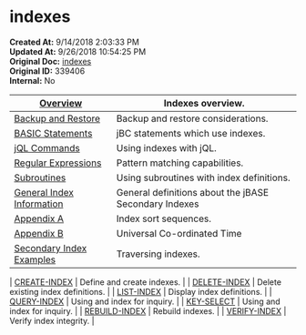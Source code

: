 # indexes

**Created At:** 9/14/2018 2:03:33 PM  
**Updated At:** 9/26/2018 10:54:25 PM  
**Original Doc:** [indexes](https://docs.jbase.com/48152-indexes/indexes)  
**Original ID:** 339406  
**Internal:** No  



| [Overview](./../introduction-to-secondary-indexes) | Indexes overview. |
| --- | --- |
| [Backup and Restore](./../indexes--backup-and-restore) | Backup and restore considerations. |
| [BASIC Statements](./../jbc-statements-and-functions-for-indexes) | jBC statements which use indexes. |
| [jQL Commands](./../indexes-and-jql-commands) | Using indexes with jQL. |
| [Regular Expressions](./../using-regular-expressions-with-indexes) | Pattern matching capabilities. |
| [Subroutines](./../using-subroutine-in-index-definitions) | Using subroutines with index definitions. |
| [General Index Information](./../general-index-information) | General definitions about the jBASE Secondary Indexes |
| [Appendix A](./../indexes-appendix-a) | Index sort sequences. |
| [Appendix B](./../indexes-appendix-b) | Universal Co-ordinated Time |
| [Secondary Index Examples](https://https://static.zumasys.com/jbase/r99/knowledgebase/manuals/3.0/30manpages/man/adv22_INDEXES_EXAMPLES.htm) | Traversing indexes. |



| [CREATE-INDEX](./../create-index) | Define and create indexes. |
| [DELETE-INDEX](./../delete-index) | Delete existing index definitions. |
| [LIST-INDEX](./../list-index) | Display index definitions. |
| [QUERY-INDEX](./../query-index) | Using and index for inquiry. |
| [KEY-SELECT](./../key-select) | Using and index for inquiry. |
| [REBUILD-INDEX](./../rebuild-index) | Rebuild indexes. |
| [VERIFY-INDEX](./../verify-index) | Verify index integrity. |

